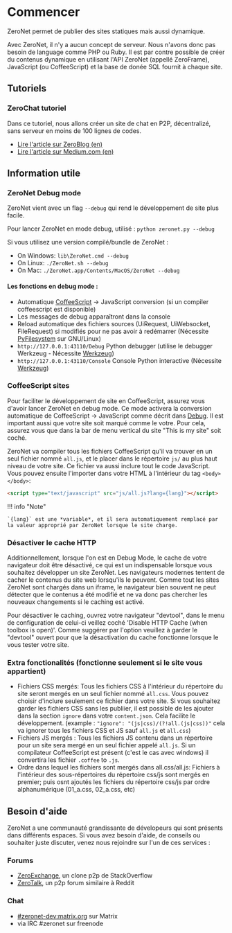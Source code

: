 # Commencer

ZeroNet permet de publier des sites statiques mais aussi dynamique.

Avec ZeroNet, il n'y a aucun concept de serveur. Nous n'avons donc pas besoin de language comme PHP ou Ruby. Il est par contre possible de créer du contenus dynamique en utilisant l'API ZeroNet (appellé ZeroFrame), JavaScript (ou CoffeeScript) et la base de donée SQL fournit à chaque site.

## Tutoriels

### ZeroChat tutoriel

Dans ce tutoriel, nous allons créer un site de chat en P2P, décentralizé, sans serveur en moins de 100 lignes de codes.

* [Lire l'article sur ZeroBlog (en)](http://127.0.0.1:43110/Blog.ZeroNetwork.bit/?Post:99:ZeroChat+tutorial)
* [Lire l'article sur Medium.com (en)](https://decentralize.today/decentralized-p2p-chat-in-100-lines-of-code-d6e496034cd4)

## Information utile

### ZeroNet Debug mode

ZeroNet vient avec un flag `--debug` qui rend le développement de site plus facile.

Pour lancer ZeroNet en mode debug, utilisé : `python zeronet.py --debug`

Si vous utilisez une version compilé/bundle de ZeroNet :

* On Windows: `lib\ZeroNet.cmd --debug`
* On Linux: `./ZeroNet.sh --debug`
* On Mac: `./ZeroNet.app/Contents/MacOS/ZeroNet --debug`

#### Les fonctions en debug mode :

- Automatique [CoffeeScript](http://coffeescript.org/) -> JavaScript conversion (si un compiler coffeescript est disponible)
- Les messages de debug apparaîtront dans la console
- Reload automatique des fichiers sources (UiRequest, UiWebsocket, FileRequest) si modifiés pour ne pas avoir à redémarrer (Nécessite [PyFilesystem](http://pyfilesystem.org/) sur GNU/Linux)
- `http://127.0.0.1:43110/Debug` Python debugger (utilise le debugger Werkzeug - Nécessite [Werkzeug](http://werkzeug.pocoo.org/))
- `http://127.0.0.1:43110/Console` Console Python interactive (Nécessite [Werkzeug](http://werkzeug.pocoo.org/))

### CoffeeScript sites

Pour faciliter le développement de site en CoffeeScript, assurez vous d'avoir lancer ZeroNet en debug mode. Ce mode activera la conversion automatique de CoffeeScript -> JavaScript comme décrit dans [Debug](#zeronet-debug-mode). Il est important aussi que votre site soit marqué comme le votre. Pour cela, assurez vous que dans la bar de menu vertical du site "This is my site" soit coché.

<!-- Is this right? -->
ZeroNet va compiler tous les fichiers CoffeeScript qu'il va trouver en un seul fichier nommé `all.js`, et le placer dans le répertoire `js/` au plus haut niveau de votre site. Ce fichier va aussi inclure tout le code JavaScript. Vous pouvez ensuite l'importer dans votre HTML à l'intérieur du tag `<body></body>`:

```html
<script type="text/javascript" src="js/all.js?lang={lang}"></script>
```

<!-- Why? -->
!!! info "Note"

    `{lang}` est une *variable*, et il sera automatiquement remplacé par la valeur approprié par ZeroNet lorsque le site charge.

### Désactiver le cache HTTP

Additionnellement, lorsque l'on est en Debug Mode, le cache de votre navigateur doit être désactivé, ce qui est un indispensable lorsque vous souhaitez développer un site ZeroNet. Les navigateurs modernes tentent de cacher le contenus du site web lorsqu'ils le peuvent. Comme tout les sites ZeroNet sont chargés dans un iframe, le navigateur bien souvent ne peut détecter que le contenus a été modifié et ne va donc pas chercher les nouveaux changements si le caching est activé.

Pour désactiver le caching, ouvrez votre navigateur "devtool", dans le menu de configuration de celui-ci veillez coché 'Disable HTTP Cache (when toolbox is open)'. Comme suggérer par l'option veuillez à garder le "devtool" ouvert pour que la désactivation du cache fonctionne lorsque le vous tester votre site.

### Extra fonctionalités (fonctionne seulement si le site vous appartient)

 - Fichiers CSS mergés: Tous les fichiers CSS à l'intérieur du répertoire du site seront mergés en un seul fichier nommé `all.css`. Vous pouvez choisir d'inclure seulement ce fichier dans votre site. Si vous souhaitez garder les fichiers CSS sans les publiier, il est possible de les ajouter dans la section `ignore` dans votre `content.json`. Cela facilite le développement. (example : `"ignore": "(js|css)/(?!all.(js|css))"` cela va ignorer tous les fichiers CSS et JS sauf `all.js` et `all.css`)
 - Fichiers JS mergés : Tous les fichiers JS contenu dans un répertoire pour un site sera mergé en un seul fichier appelé `all.js`. Si un compilateur CoffeeScript est présent (c'est le cas avec windows) il convertira les fichier `.coffee` to `.js`.
 - Ordre dans lequel les fichiers sont mergés dans all.css/all.js: Fichiers à l'intérieur des sous-répertoires du répertoire css/js sont mergés en premier; puis osnt ajoutés les fichiers du répertoire css/js par ordre alphanumérique (01_a.css, 02_a.css, etc)


## Besoin d'aide

ZeroNet a une communauté grandissante de dévelopeurs qui sont présents dans différents espaces. Si vous avez besoin d'aide, de conseils ou souhaiter juste discuter, venez nous rejoindre sur l'un de ces services :

### Forums

* [ZeroExchange](http://127.0.0.1:43110/zeroexchange.bit/), un clone p2p de StackOverflow
* [ZeroTalk](http://127.0.0.1:43110/Talk.ZeroNetwork.bit/), un p2p forum similaire à Reddit

### Chat

* [#zeronet-dev:matrix.org](https://riot.im/app/#/room/#zeronet-dev:matrix.org) sur Matrix
* via IRC #zeronet sur freenode

